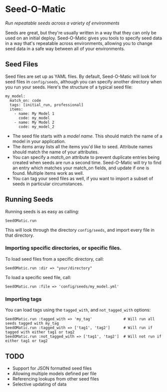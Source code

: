 # Seed-O-Matic
*Run repeatable seeds across a variety of environments*

Seeds are great, but they're usually written in a way that they can only be used on an initial deploy. Seed-O-Matic gives
you tools to specify seed data in a way that's repeatable across environments, allowing you to change seed data in a safe
way between all of your environments.

## Seed Files
Seed files are set up as YAML files. By default, Seed-O-Matic will look for seed files in `config/seeds`, although you can
specify another directory when you run your seeds. Here's the structure of a typical seed file:

    my_model:
      match_on: code
      tags: [initial_run, professional]
      items:
        - name: My Model 1
          code: my_model
        - name: My Model 2
          code: my_model_2

* The seed file starts with a *model name*. This should match the name of a model in your application.
* The *items* array lists all the items you'd like to seed. Attribute names should match the name of your attributes.
* You can specify a *match_on* attribute to prevent duplicate entries being created when seeds are run a second time.
  Seed-O-Matic will try to find an entry which matches your match_on fields, and update if one is found. Multiple items work as well.
* You can tag your seed files as well, if you want to import a subset of seeds in particular circumstances.

## Running Seeds

Running seeds is as easy as calling:

    SeedOMatic.run

This will look through the directory `config/seeds`, and import every file in that directory.

### Importing specific directories, or specific files.

To load seed files from a specific directory, call:

    SeedOMatic.run :dir => "your/directory"

To load a specific seed file, call:

    SeedOMatic.run :file => 'config/seeds/my_model.yml'

### Importing tags

You can load tags using the `tagged_with`, and `not_tagged_with` options:

    SeedOMatic.run :tagged_with => 'my_tag'              # Will run all seeds tagged with my_tag
    SeedOMatic.run :tagged_with => ['tag1', 'tag2']      # Will run if tagged with either tag1 or tag2
    SeedOMatic.run :not_tagged_with => ['tag1', 'tag2']  # Will not run if either tag1 or tag2

## TODO

* Support for JSON formatted seed files
* Allowing multiple models defined per file
* Referencing lookups from other seed files
* Selective updating of data